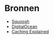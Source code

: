 # Bronnen

* [Squoosh](https://squoosh.app/)
* [DigitalOcean](https://www.digitalocean.com/)
* [Caching Explained](https://cachingexplained.com/)

